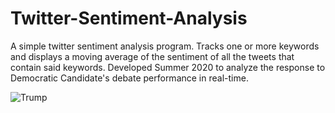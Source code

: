 # Twitter-Sentiment-Analysis

A simple twitter sentiment analysis program. Tracks one or more keywords and displays a moving average of the sentiment of all the tweets that contain said keywords. Developed Summer 2020 to analyze the response to Democratic Candidate's debate performance in real-time.

![Trump](https://imgur.com/Osnmk71)
